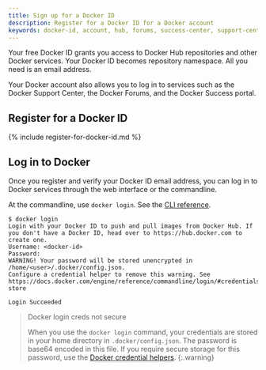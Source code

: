 ```yaml
---
title: Sign up for a Docker ID
description: Register for a Docker ID for a Docker account
keywords: docker-id, account, hub, forums, success-center, support-center
---
```


Your free Docker ID grants you access to Docker Hub repositories and other
Docker services. Your Docker ID becomes repository namespace. All you need is
an email address.

Your Docker account also allows you to log in to services such as the Docker
Support Center, the Docker Forums, and the Docker Success portal.

## Register for a Docker ID

{% include register-for-docker-id.md %}

## Log in to Docker

Once you register and verify your Docker ID email address, you can log in
to Docker services through the web interface or the commandline.

At the commandline, use `docker login`. See the [CLI reference](/engine/reference/commandline/login.md).

```
$ docker login
Login with your Docker ID to push and pull images from Docker Hub. If you don't have a Docker ID, head over to https://hub.docker.com to create one.
Username: <docker-id>
Password:
WARNING! Your password will be stored unencrypted in /home/<user>/.docker/config.json.
Configure a credential helper to remove this warning. See
https://docs.docker.com/engine/reference/commandline/login/#credentials-store

Login Succeeded
```

> Docker login creds not secure
>
> When you use the `docker login` command, your credentials are
stored in your home directory in `.docker/config.json`. The password is base64
encoded in this file. If you require secure storage for this password, use the
[Docker credential helpers](https://github.com/docker/docker-credential-helpers).
{:.warning}

